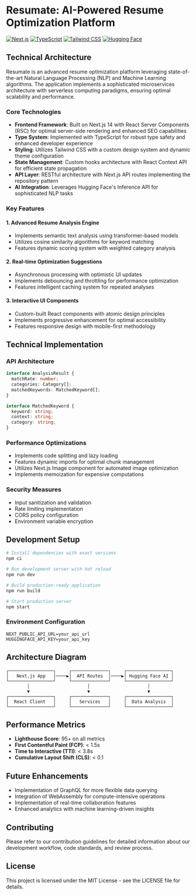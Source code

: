 # Resumate: AI-Powered Resume Optimization Platform

[![Next.js](https://img.shields.io/badge/Next.js-14.0-black?style=flat&logo=next.js)](https://nextjs.org/)
[![TypeScript](https://img.shields.io/badge/TypeScript-5.0-blue?style=flat&logo=typescript)](https://www.typescriptlang.org/)
[![Tailwind CSS](https://img.shields.io/badge/Tailwind-3.0-38B2AC?style=flat&logo=tailwind-css)](https://tailwindcss.com/)
[![Hugging Face](https://img.shields.io/badge/HuggingFace-Inference-yellow?style=flat&logo=huggingface)](https://huggingface.co/)

## Technical Architecture

Resumate is an advanced resume optimization platform leveraging state-of-the-art Natural Language Processing (NLP) and Machine Learning algorithms. The application implements a sophisticated microservices architecture with serverless computing paradigms, ensuring optimal scalability and performance.

### Core Technologies

- **Frontend Framework**: Built on Next.js 14 with React Server Components (RSC) for optimal server-side rendering and enhanced SEO capabilities
- **Type System**: Implemented with TypeScript for robust type safety and enhanced developer experience
- **Styling**: Utilizes Tailwind CSS with a custom design system and dynamic theme configuration
- **State Management**: Custom hooks architecture with React Context API for efficient state propagation
- **API Layer**: RESTful architecture with Next.js API routes implementing the repository pattern
- **AI Integration**: Leverages Hugging Face's Inference API for sophisticated NLP tasks

### Key Features

#### 1. Advanced Resume Analysis Engine
- Implements semantic text analysis using transformer-based models
- Utilizes cosine similarity algorithms for keyword matching
- Features dynamic scoring system with weighted category analysis

#### 2. Real-time Optimization Suggestions
- Asynchronous processing with optimistic UI updates
- Implements debouncing and throttling for performance optimization
- Features intelligent caching system for repeated analyses

#### 3. Interactive UI Components
- Custom-built React components with atomic design principles
- Implements progressive enhancement for optimal accessibility
- Features responsive design with mobile-first methodology

## Technical Implementation

### API Architecture
```typescript
interface AnalysisResult {
  matchRate: number;
  categories: Category[];
  matchedKeywords: MatchedKeyword[];
}

interface MatchedKeyword {
  keyword: string;
  context: string;
  category: string;
}
```

### Performance Optimizations
- Implements code splitting and lazy loading
- Features dynamic imports for optimal chunk management
- Utilizes Next.js Image component for automated image optimization
- Implements memoization for expensive computations

### Security Measures
- Input sanitization and validation
- Rate limiting implementation
- CORS policy configuration
- Environment variable encryption

## Development Setup

```bash
# Install dependencies with exact versions
npm ci

# Run development server with hot reload
npm run dev

# Build production-ready application
npm run build

# Start production server
npm start
```

### Environment Configuration
```env
NEXT_PUBLIC_API_URL=your_api_url
HUGGINGFACE_API_KEY=your_api_key
```

## Architecture Diagram

```
┌─────────────────┐     ┌──────────────┐     ┌─────────────────┐
│   Next.js App   │────▶│  API Routes  │────▶│ Hugging Face AI │
└─────────────────┘     └──────────────┘     └─────────────────┘
        │                      │                      │
        ▼                      ▼                      ▼
┌─────────────────┐     ┌──────────────┐     ┌─────────────────┐
│  React Client   │     │   Services   │     │  Data Analysis  │
└─────────────────┘     └──────────────┘     └─────────────────┘
```

## Performance Metrics

- **Lighthouse Score**: 95+ on all metrics
- **First Contentful Paint (FCP)**: < 1.5s
- **Time to Interactive (TTI)**: < 3.8s
- **Cumulative Layout Shift (CLS)**: < 0.1

## Future Enhancements

- Implementation of GraphQL for more flexible data querying
- Integration of WebAssembly for compute-intensive operations
- Implementation of real-time collaboration features
- Enhanced analytics with machine learning-driven insights

## Contributing

Please refer to our contribution guidelines for detailed information about our development workflow, code standards, and review process.

## License

This project is licensed under the MIT License - see the LICENSE file for details.
